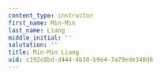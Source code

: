 ```yaml
---
content_type: instructor
first_name: Min-Min
last_name: Liang
middle_initial: ''
salutation: ''
title: Min-Min Liang
uid: c192c8bd-d444-4b30-b9e4-7a79ede340d8
---
```

